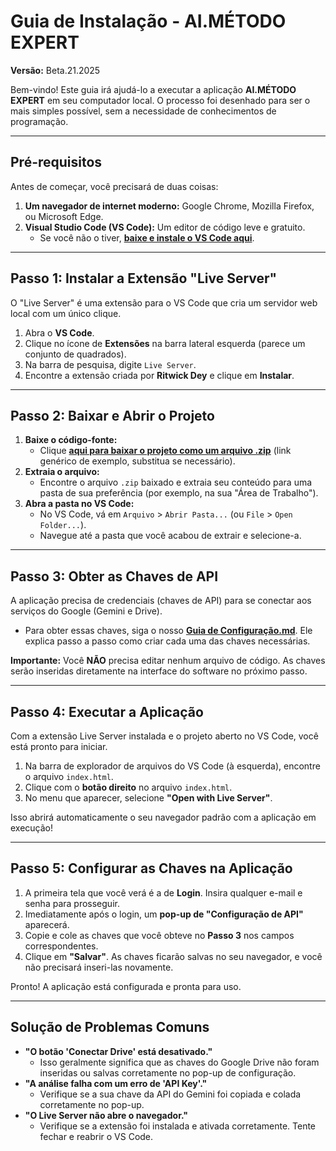 # Guia de Instalação - AI.MÉTODO EXPERT

**Versão:** Beta.21.2025

Bem-vindo! Este guia irá ajudá-lo a executar a aplicação **AI.MÉTODO EXPERT** em seu computador local. O processo foi desenhado para ser o mais simples possível, sem a necessidade de conhecimentos de programação.

---

## Pré-requisitos

Antes de começar, você precisará de duas coisas:

1.  **Um navegador de internet moderno:** Google Chrome, Mozilla Firefox, ou Microsoft Edge.
2.  **Visual Studio Code (VS Code):** Um editor de código leve e gratuito.
    -   Se você não o tiver, [**baixe e instale o VS Code aqui**](https://code.visualstudio.com/download).

---

## Passo 1: Instalar a Extensão "Live Server"

O "Live Server" é uma extensão para o VS Code que cria um servidor web local com um único clique.

1.  Abra o **VS Code**.
2.  Clique no ícone de **Extensões** na barra lateral esquerda (parece um conjunto de quadrados).
3.  Na barra de pesquisa, digite `Live Server`.
4.  Encontre a extensão criada por **Ritwick Dey** e clique em **Instalar**.



---

## Passo 2: Baixar e Abrir o Projeto

1.  **Baixe o código-fonte:**
    -   Clique [**aqui para baixar o projeto como um arquivo .zip**](https://github.com/bicalhobim/ai-metodo-expert/archive/refs/heads/main.zip) (link genérico de exemplo, substitua se necessário).
2.  **Extraia o arquivo:**
    -   Encontre o arquivo `.zip` baixado e extraia seu conteúdo para uma pasta de sua preferência (por exemplo, na sua "Área de Trabalho").
3.  **Abra a pasta no VS Code:**
    -   No VS Code, vá em `Arquivo` > `Abrir Pasta...` (ou `File` > `Open Folder...`).
    -   Navegue até a pasta que você acabou de extrair e selecione-a.

---

## Passo 3: Obter as Chaves de API

A aplicação precisa de credenciais (chaves de API) para se conectar aos serviços do Google (Gemini e Drive).

-   Para obter essas chaves, siga o nosso **[Guia de Configuração.md](./Guia%20de%20Configuração.md)**. Ele explica passo a passo como criar cada uma das chaves necessárias.

**Importante:** Você **NÃO** precisa editar nenhum arquivo de código. As chaves serão inseridas diretamente na interface do software no próximo passo.

---

## Passo 4: Executar a Aplicação

Com a extensão Live Server instalada e o projeto aberto no VS Code, você está pronto para iniciar.

1.  Na barra de explorador de arquivos do VS Code (à esquerda), encontre o arquivo `index.html`.
2.  Clique com o **botão direito** no arquivo `index.html`.
3.  No menu que aparecer, selecione **"Open with Live Server"**.



Isso abrirá automaticamente o seu navegador padrão com a aplicação em execução!

---

## Passo 5: Configurar as Chaves na Aplicação

1.  A primeira tela que você verá é a de **Login**. Insira qualquer e-mail e senha para prosseguir.
2.  Imediatamente após o login, um **pop-up de "Configuração de API"** aparecerá.
3.  Copie e cole as chaves que você obteve no **Passo 3** nos campos correspondentes.
4.  Clique em **"Salvar"**. As chaves ficarão salvas no seu navegador, e você não precisará inseri-las novamente.

Pronto! A aplicação está configurada e pronta para uso.

---

## Solução de Problemas Comuns

-   **"O botão 'Conectar Drive' está desativado."**
    -   Isso geralmente significa que as chaves do Google Drive não foram inseridas ou salvas corretamente no pop-up de configuração.
-   **"A análise falha com um erro de 'API Key'."**
    -   Verifique se a sua chave da API do Gemini foi copiada e colada corretamente no pop-up.
-   **"O Live Server não abre o navegador."**
    -   Verifique se a extensão foi instalada e ativada corretamente. Tente fechar e reabrir o VS Code.

